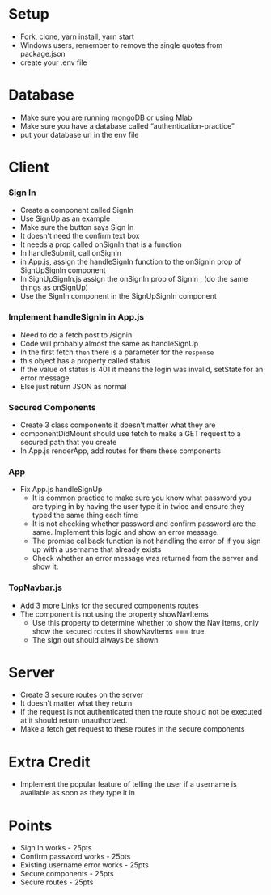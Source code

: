 # Setup
* Fork, clone, yarn install, yarn start
* Windows users, remember to remove the single quotes from package.json
* create your .env file

# Database
* Make sure you are running mongoDB or using Mlab
* Make sure you have a database called “authentication-practice”
* put your database url in the env file

# Client

### Sign In
* Create a component called SignIn
* Use SignUp as an example
* Make sure the button says Sign In 
* It doesn’t need the confirm text box
* It needs a prop called onSignIn that is a function
* In handleSubmit, call onSignIn
* in App.js, assign the handleSignIn function to the onSignIn prop of SignUpSignIn component
* In SignUpSignIn.js assign the onSignIn prop of SignIn , (do the same things as onSignUp)
* Use the SignIn component in the SignUpSignIn component

### Implement handleSignIn in App.js
* Need to do a fetch post to /signin 
* Code will probably almost the same as handleSignUp
* In the first fetch `then` there is a parameter for the `response`
* this object has a property called status
* If the value of status is 401 it means the login was invalid, setState for an error message
* Else just return JSON as normal

### Secured Components
* Create 3 class components it doesn’t matter what they are 
* componentDidMount should use fetch to make a GET request to a secured path that you create
* In App.js renderApp, add routes for them these components

### App
* Fix App.js handleSignUp
    * It is common practice to make sure you know what password you are typing in by having the user type it in twice and ensure they typed the same thing each time
    * It is not checking whether password and confirm password are the same. Implement this logic and show an error message.
    * The promise callback function is not handling the error of if you sign up with a  username that already exists
    * Check whether an error message was returned from the server and show it.

### TopNavbar.js
* Add 3 more Links for the secured components routes
* The component is not using the property showNavItems
    * Use this property to determine whether to show the Nav Items, only show the secured routes if showNavItems === true
    * The sign out should always be shown

# Server
* Create 3 secure routes on the server
* It doesn’t matter what they return
* If the request is not authenticated then the route should not be executed at it should return unauthorized.
* Make a fetch get request to these routes in the secure components

# Extra Credit
* Implement the popular feature of telling the user if a username is available as soon as they type it in

# Points
* Sign In works - 25pts
* Confirm password works - 25pts
* Existing username error works - 25pts
* Secure components - 25pts
* Secure routes - 25pts
